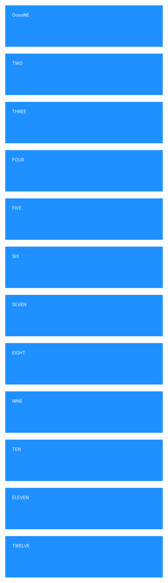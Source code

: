 <hmml>
<head>
</head>
<!-- 
https://travishorn.com/responsive-grid-in-2-minutes-with-css-grid-layout-4842a41420fe
-->

<style>
html { font-size: 22px; }
body { padding: 1rem; }

.card {
  background-color: dodgerblue;
  color: white;
  padding: 1rem;
  height: 4rem;
}

.cards {
  max-width: 1200px;
  margin: 0 auto;
  display: grid;
  grid-gap: 1rem;
  grid-template-columns: repeat(auto-fit, minmax(300px, 1fr));
}

</style>

<body>

<div class="cards">
  <div class="card">OoooNE</div>
  <div class="card">TWO</div>
  <div class="card">THREE</div>
  <div class="card">FOUR</div>
  <div class="card">FIVE</div>
  <div class="card">SIX</div>
  <div class="card">SEVEN</div>
  <div class="card">EIGHT</div>
  <div class="card">NINE</div>
  <div class="card">TEN</div>
  <div class="card">ELEVEN</div>
  <div class="card">TWELVE</div>
</div>
</body>

